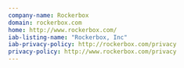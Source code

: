 ```yaml
---
company-name: Rockerbox
domain: rockerbox.com
home: http://www.rockerbox.com/
iab-listing-name: "Rockerbox, Inc"
iab-privacy-policy: http://rockerbox.com/privacy
privacy-policy: http://www.rockerbox.com/privacy
---
```




